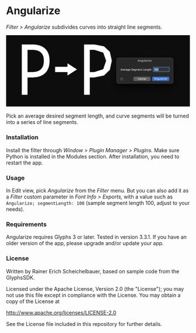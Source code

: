 # Angularize

*Filter > Angularize* subdivides curves into straight line segments.

![Angularize Screenshot](Angularize.png)

Pick an average desired segment length, and curve segments will be turned into a series of line segments.

### Installation

Install the filter through *Window > Plugin Manager > Plugins.* Make sure Python is installed in the Modules section. After installation, you need to restart the app.

### Usage

In Edit view, pick *Angularize* from the *Filter* menu. But you can also add it as a *Filter* custom parameter in *Font Info > Exports,* with a value such as `Angularize; segmentLength: 100` (sample segment length 100, adjust to your needs).

### Requirements

Angularize requires Glyphs 3 or later. Tested in version 3.3.1. If you have an older version of the app, please upgrade and/or update your app.

### License

Written by Rainer Erich Scheichelbauer, based on sample code from the GlyphsSDK.

Licensed under the Apache License, Version 2.0 (the "License");
you may not use this file except in compliance with the License.
You may obtain a copy of the License at

http://www.apache.org/licenses/LICENSE-2.0

See the License file included in this repository for further details.
